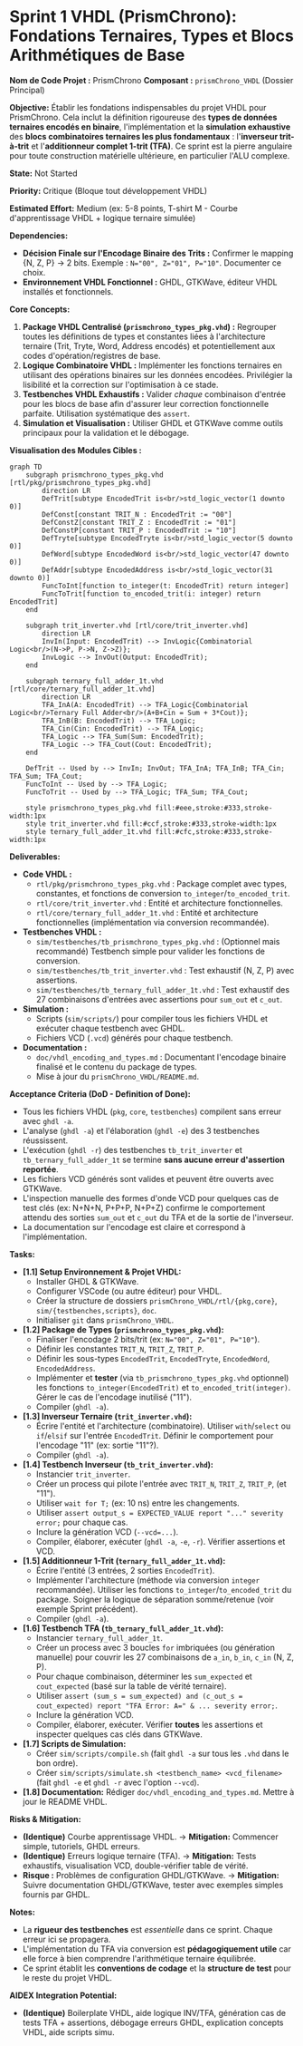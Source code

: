 # Sprint 1 VHDL (PrismChrono): Fondations Ternaires, Types et Blocs Arithmétiques de Base

**Nom de Code Projet :** PrismChrono
**Composant :** `prismChrono_VHDL` (Dossier Principal)

**Objective:** Établir les fondations indispensables du projet VHDL pour PrismChrono. Cela inclut la définition rigoureuse des **types de données ternaires encodés en binaire**, l'implémentation et la **simulation exhaustive** des **blocs combinatoires ternaires les plus fondamentaux** : l'**inverseur trit-à-trit** et l'**additionneur complet 1-trit (TFA)**. Ce sprint est la pierre angulaire pour toute construction matérielle ultérieure, en particulier l'ALU complexe.

**State:** Not Started

**Priority:** Critique (Bloque tout développement VHDL)

**Estimated Effort:** Medium (ex: 5-8 points, T-shirt M - Courbe d'apprentissage VHDL + logique ternaire simulée)

**Dependencies:**
*   **Décision Finale sur l'Encodage Binaire des Trits :** Confirmer le mapping {N, Z, P} -> 2 bits. Exemple : `N="00", Z="01", P="10"`. Documenter ce choix.
*   **Environnement VHDL Fonctionnel :** GHDL, GTKWave, éditeur VHDL installés et fonctionnels.

**Core Concepts:**
1.  **Package VHDL Centralisé (`prismchrono_types_pkg.vhd`) :** Regrouper toutes les définitions de types et constantes liées à l'architecture ternaire (Trit, Tryte, Word, Address encodés) et potentiellement aux codes d'opération/registres de base.
2.  **Logique Combinatoire VHDL :** Implémenter les fonctions ternaires en utilisant des opérations binaires sur les données encodées. Privilégier la lisibilité et la correction sur l'optimisation à ce stade.
3.  **Testbenches VHDL Exhaustifs :** Valider *chaque* combinaison d'entrée pour les blocs de base afin d'assurer leur correction fonctionnelle parfaite. Utilisation systématique des `assert`.
4.  **Simulation et Visualisation :** Utiliser GHDL et GTKWave comme outils principaux pour la validation et le débogage.

**Visualisation des Modules Cibles :**

```mermaid
graph TD
    subgraph prismchrono_types_pkg.vhd [rtl/pkg/prismchrono_types_pkg.vhd]
        direction LR
        DefTrit[subtype EncodedTrit is<br/>std_logic_vector(1 downto 0)]
        DefConst[constant TRIT_N : EncodedTrit := "00"]
        DefConstZ[constant TRIT_Z : EncodedTrit := "01"]
        DefConstP[constant TRIT_P : EncodedTrit := "10"]
        DefTryte[subtype EncodedTryte is<br/>std_logic_vector(5 downto 0)]
        DefWord[subtype EncodedWord is<br/>std_logic_vector(47 downto 0)]
        DefAddr[subtype EncodedAddress is<br/>std_logic_vector(31 downto 0)]
        FuncToInt[function to_integer(t: EncodedTrit) return integer]
        FuncToTrit[function to_encoded_trit(i: integer) return EncodedTrit]
    end

    subgraph trit_inverter.vhd [rtl/core/trit_inverter.vhd]
        direction LR
        InvIn(Input: EncodedTrit) --> InvLogic{Combinatorial Logic<br/>(N->P, P->N, Z->Z)};
        InvLogic --> InvOut(Output: EncodedTrit);
    end

    subgraph ternary_full_adder_1t.vhd [rtl/core/ternary_full_adder_1t.vhd]
        direction LR
        TFA_InA(A: EncodedTrit) --> TFA_Logic{Combinatorial Logic<br/>Ternary Full Adder<br/>(A+B+Cin = Sum + 3*Cout)};
        TFA_InB(B: EncodedTrit) --> TFA_Logic;
        TFA_Cin(Cin: EncodedTrit) --> TFA_Logic;
        TFA_Logic --> TFA_Sum(Sum: EncodedTrit);
        TFA_Logic --> TFA_Cout(Cout: EncodedTrit);
    end

    DefTrit -- Used by --> InvIn; InvOut; TFA_InA; TFA_InB; TFA_Cin; TFA_Sum; TFA_Cout;
    FuncToInt -- Used by --> TFA_Logic;
    FuncToTrit -- Used by --> TFA_Logic; TFA_Sum; TFA_Cout;

    style prismchrono_types_pkg.vhd fill:#eee,stroke:#333,stroke-width:1px
    style trit_inverter.vhd fill:#ccf,stroke:#333,stroke-width:1px
    style ternary_full_adder_1t.vhd fill:#cfc,stroke:#333,stroke-width:1px
```

**Deliverables:**
*   **Code VHDL :**
    *   `rtl/pkg/prismchrono_types_pkg.vhd` : Package complet avec types, constantes, et fonctions de conversion `to_integer`/`to_encoded_trit`.
    *   `rtl/core/trit_inverter.vhd` : Entité et architecture fonctionnelles.
    *   `rtl/core/ternary_full_adder_1t.vhd` : Entité et architecture fonctionnelles (implémentation via conversion recommandée).
*   **Testbenches VHDL :**
    *   `sim/testbenches/tb_prismchrono_types_pkg.vhd` : (Optionnel mais recommandé) Testbench simple pour valider les fonctions de conversion.
    *   `sim/testbenches/tb_trit_inverter.vhd` : Test exhaustif (N, Z, P) avec assertions.
    *   `sim/testbenches/tb_ternary_full_adder_1t.vhd` : Test exhaustif des 27 combinaisons d'entrées avec assertions pour `sum_out` et `c_out`.
*   **Simulation :**
    *   Scripts (`sim/scripts/`) pour compiler tous les fichiers VHDL et exécuter chaque testbench avec GHDL.
    *   Fichiers VCD (`.vcd`) générés pour chaque testbench.
*   **Documentation :**
    *   `doc/vhdl_encoding_and_types.md` : Documentant l'encodage binaire finalisé et le contenu du package de types.
    *   Mise à jour du `prismChrono_VHDL/README.md`.

**Acceptance Criteria (DoD - Definition of Done):**
*   Tous les fichiers VHDL (`pkg`, `core`, `testbenches`) compilent sans erreur avec `ghdl -a`.
*   L'analyse (`ghdl -a`) et l'élaboration (`ghdl -e`) des 3 testbenches réussissent.
*   L'exécution (`ghdl -r`) des testbenches `tb_trit_inverter` et `tb_ternary_full_adder_1t` se termine **sans aucune erreur d'assertion reportée**.
*   Les fichiers VCD générés sont valides et peuvent être ouverts avec GTKWave.
*   L'inspection manuelle des formes d'onde VCD pour quelques cas de test clés (ex: N+N+N, P+P+P, N+P+Z) confirme le comportement attendu des sorties `sum_out` et `c_out` du TFA et de la sortie de l'inverseur.
*   La documentation sur l'encodage est claire et correspond à l'implémentation.

**Tasks:**

*   **[1.1] Setup Environnement & Projet VHDL:**
    *   Installer GHDL & GTKWave.
    *   Configurer VSCode (ou autre éditeur) pour VHDL.
    *   Créer la structure de dossiers `prismChrono_VHDL/rtl/{pkg,core}`, `sim/{testbenches,scripts}`, `doc`.
    *   Initialiser `git` dans `prismChrono_VHDL`.
*   **[1.2] Package de Types (`prismchrono_types_pkg.vhd`):**
    *   Finaliser l'encodage 2 bits/trit (ex: `N="00", Z="01", P="10"`).
    *   Définir les constantes `TRIT_N`, `TRIT_Z`, `TRIT_P`.
    *   Définir les sous-types `EncodedTrit`, `EncodedTryte`, `EncodedWord`, `EncodedAddress`.
    *   Implémenter et **tester** (via `tb_prismchrono_types_pkg.vhd` optionnel) les fonctions `to_integer(EncodedTrit)` et `to_encoded_trit(integer)`. Gérer le cas de l'encodage inutilisé ("11").
    *   Compiler (`ghdl -a`).
*   **[1.3] Inverseur Ternaire (`trit_inverter.vhd`):**
    *   Écrire l'entité et l'architecture (combinatoire). Utiliser `with`/`select` ou `if`/`elsif` sur l'entrée `EncodedTrit`. Définir le comportement pour l'encodage "11" (ex: sortie "11"?).
    *   Compiler (`ghdl -a`).
*   **[1.4] Testbench Inverseur (`tb_trit_inverter.vhd`):**
    *   Instancier `trit_inverter`.
    *   Créer un process qui pilote l'entrée avec `TRIT_N`, `TRIT_Z`, `TRIT_P`, (et "11").
    *   Utiliser `wait for T;` (ex: 10 ns) entre les changements.
    *   Utiliser `assert output_s = EXPECTED_VALUE report "..." severity error;` pour chaque cas.
    *   Inclure la génération VCD (`--vcd=...`).
    *   Compiler, élaborer, exécuter (`ghdl -a`, `-e`, `-r`). Vérifier assertions et VCD.
*   **[1.5] Additionneur 1-Trit (`ternary_full_adder_1t.vhd`):**
    *   Écrire l'entité (3 entrées, 2 sorties `EncodedTrit`).
    *   Implémenter l'architecture (méthode via conversion `integer` recommandée). Utiliser les fonctions `to_integer`/`to_encoded_trit` du package. Soigner la logique de séparation somme/retenue (voir exemple Sprint précédent).
    *   Compiler (`ghdl -a`).
*   **[1.6] Testbench TFA (`tb_ternary_full_adder_1t.vhd`):**
    *   Instancier `ternary_full_adder_1t`.
    *   Créer un process avec 3 boucles `for` imbriquées (ou génération manuelle) pour couvrir les 27 combinaisons de `a_in`, `b_in`, `c_in` (N, Z, P).
    *   Pour chaque combinaison, déterminer les `sum_expected` et `cout_expected` (basé sur la table de vérité ternaire).
    *   Utiliser `assert (sum_s = sum_expected) and (c_out_s = cout_expected) report "TFA Error: A=" & ... severity error;`.
    *   Inclure la génération VCD.
    *   Compiler, élaborer, exécuter. Vérifier **toutes** les assertions et inspecter quelques cas clés dans GTKWave.
*   **[1.7] Scripts de Simulation:**
    *   Créer `sim/scripts/compile.sh` (fait `ghdl -a` sur tous les `.vhd` dans le bon ordre).
    *   Créer `sim/scripts/simulate.sh <testbench_name> <vcd_filename>` (fait `ghdl -e` et `ghdl -r` avec l'option `--vcd`).
*   **[1.8] Documentation:** Rédiger `doc/vhdl_encoding_and_types.md`. Mettre à jour le README VHDL.

**Risks & Mitigation:**
*   **(Identique)** Courbe apprentissage VHDL. -> **Mitigation:** Commencer simple, tutoriels, GHDL erreurs.
*   **(Identique)** Erreurs logique ternaire (TFA). -> **Mitigation:** Tests exhaustifs, visualisation VCD, double-vérifier table de vérité.
*   **Risque :** Problèmes de configuration GHDL/GTKWave. -> **Mitigation:** Suivre documentation GHDL/GTKWave, tester avec exemples simples fournis par GHDL.

**Notes:**
*   La **rigueur des testbenches** est *essentielle* dans ce sprint. Chaque erreur ici se propagera.
*   L'implémentation du TFA via conversion est **pédagogiquement utile** car elle force à bien comprendre l'arithmétique ternaire équilibrée.
*   Ce sprint établit les **conventions de codage** et la **structure de test** pour le reste du projet VHDL.

**AIDEX Integration Potential:**
*   **(Identique)** Boilerplate VHDL, aide logique INV/TFA, génération cas de tests TFA + assertions, débogage erreurs GHDL, explication concepts VHDL, aide scripts simu.